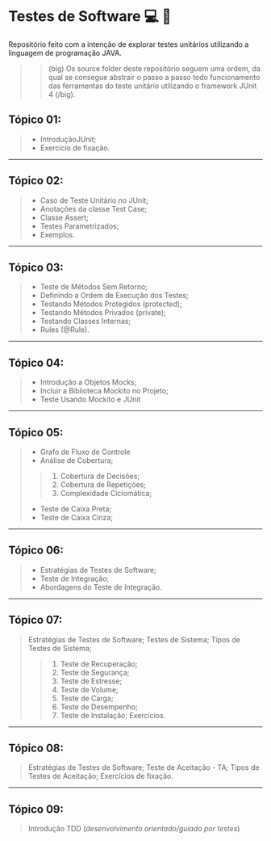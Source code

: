 # Testes de Software :computer: :school_satchel:
Repositório feito com a intenção de explorar testes unitários utilizando a linguagem de programação JAVA.

>> (big) Os source folder deste repositório seguem uma ordem, da qual se consegue abstrair o passo a passo todo funcionamento das ferramentas do teste unitário utilizando o framework JUnit 4 (/big).

## Tópico 01:
>* IntroduçãoJUnit;
>* Exercício de fixação.
---

## Tópico 02:
>* Caso de Teste Unitário no JUnit;
>* Anotações da classe Test Case;
>* Classe Assert;
>* Testes Parametrizados;
>* Exemplos.
---

## Tópico 03:
>* Teste de Métodos Sem Retorno;
>* Definindo a Ordem de Execução dos Testes;
>* Testando Métodos Protegidos (protected);
>* Testando Métodos Privados (private);
>* Testando Classes Internas;
>* Rules (@Rule).
---

## Tópico 04:
>* Introdução a Objetos Mocks;
>* Incluir a Biblioteca Mockito no Projeto;
>* Teste Usando Mockito e JUnit
---

## Tópico 05:
>* Grafo de Fluxo de Controle
>* Análise de Cobertura;
>>1. Cobertura de Decisões;
>>2. Cobertura de Repetições;
>>3. Complexidade Ciclomática;
>* Teste de Caixa Preta;
>* Teste de Caixa Cinza;
---

## Tópico 06:
>* Estratégias de Testes de Software;
>* Teste de Integração;
>* Abordagens do Teste de Integração.
---

## Tópico 07:
> Estratégias de Testes de Software;
> Testes de Sistema;
> Tipos de Testes de Sistema;
>>1. Teste de Recuperação;
>>2. Teste de Segurança;
>>3. Teste de Estresse;
>>4. Teste de Volume;
>>5. Teste de Carga;
>>6. Teste de Desempenho;
>>7. Teste de Instalação;
>Exercícios.
---

## Tópico 08:
> Estratégias de Testes de Software;
> Teste de Aceitação - TA;
> Tipos de Testes de Aceitação;
> Exercícios de fixação.
---

## Tópico 09:
> Introdução TDD (*desenvolvimento orientado/guiado por testes*)
